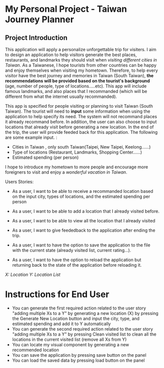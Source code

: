 # My Personal Project - Taiwan Journey Planner

## Project Introduction  

This application will apply a personalize unforgettable trip for visiters. I aim to design an application to help visitors generate the best places, restaurants, and landmarks they should visit when *visiting different cities in Taiwan*. As a Taiwanese, I hope tourists from other countries can be happy and enjoy themselves when visiting my hometown. Therefore, to help every visitor have the best journey and memories in Taiwan (South Taiwan), **the recommendations will be provided based on the tourist's background** (age, number of people, type of locations…..etc). This app will include famous landmarks, and also places that I recommanded (which will be different from what the internet usually recommanded).

This app is specified for people visiting or planning to visit Taiwan (South Taiwan). The tourist will need to **input** some information when using the application to help specify its need. The system will not recommand places it already recommand before. In addition, the user can also choose to input locations that already visit before generating a new location. In the end of the trip, the user will provide feeded back for this application. The following are some example input. :
- Cities in Taiwan , only south Taiwan(Taipei, New Taipei, Keelong......)
- Type of locations (Restaurant, Landmarks, Shopping Center......)
- Estimated spending (per person)

I hope to introduce my hometown to more people and encourage more foreigners to visit and enjoy a *wonderful vacation in Taiwan*.

Users Stories: 
- As a user, I want to be able to receive a recommanded location based on the input city, types of locations, and the estimated spending per person 
- As a user, I want to be able to add a location that I already visited before.
- As a user, I want to be able to view all the location that I already visited 
- As a user, I want to give feededback to the application after ending the trip.

- As a user, I want to have the option to save the application to the file with the current state (already visited list, current rating...).
- As a user, I want to have the option to reload the application but returning back to the state of the application before reloading it. 

*X: Location*
*Y: Location List*

# Instructions for End User

- You can generate the first required action related to the user story "adding multiple Xs to a Y" by generating a new location (X) by pressing the Generate New Location button and input the city, type, and estimated spending and add it to Y automatically
- You can generate the second required action related to the user story "adding multiple Xs to a Y" by pressing Clean visited list to clean all the locations in the current visited list (remove all Xs from Y)
- You can locate my visual component by generating a new recommended location 
- You can save the application by pressing save button on the panel 
- You can load the saved data by pressing load button on the panel